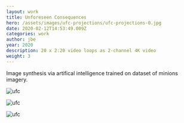 ```yaml
---
layout: work
title: Unforeseen Consequences
hero: /assets/images/ufc-projections/ufc-projections-0.jpg
date: 2020-02-12T14:53:49.009Z
categories: work
author: jbe
year: 2020
description: 20 x 2:20 video loops as 2-channel 4K video 
weight: 3
---
```


Image synthesis via artifical intelligence trained on dataset of minions imagery. 

![ufc](/assets/images/ufc-blocks/ufc-blocks-0.jpg "ufc")

![ufc](/assets/images/ufc-sequence/ufc-sequence-0.jpg "ufc")

![ufc](/assets/images/ufc-projections/ufc-projections-0.jpg "ufc")

